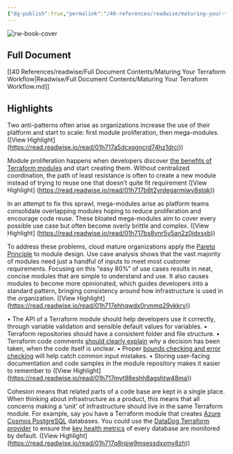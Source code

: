 ```yaml
---
{"dg-publish":true,"permalink":"/40-references/readwise/maturing-your-terraform-workflow/","tags":["rw/articles"]}
---
```


![rw-book-cover](https://www.hashicorp.com/favicon.svg)

## Full Document
[[40 References/readwise/Full Document Contents/Maturing Your Terraform Workflow\|Readwise/Full Document Contents/Maturing Your Terraform Workflow.md]]

## Highlights
Two anti-patterns often arise as organizations increase the use of their platform and start to scale: first module proliferation, then mega-modules. ([View Highlight] (https://read.readwise.io/read/01h717a5dcxqgncrd74hz1drcj))


Module proliferation happens when developers discover [the benefits of Terraform modules](https://developer.hashicorp.com/terraform/tutorials/modules/module#what-are-modules-for) and start creating them. Without centralized coordination, the path of least resistance is often to create a new module instead of trying to reuse one that doesn’t quite fit requirement ([View Highlight] (https://read.readwise.io/read/01h717b6t2yrdegarmjwv8stqk))


In an attempt to fix this sprawl, mega-modules arise as platform teams consolidate overlapping modules hoping to reduce proliferation and encourage code reuse. These bloated mega-modules aim to cover every possible use case but often become overly brittle and complex. ([View Highlight] (https://read.readwise.io/read/01h717bs8vnr5v5an2z0jdxsxb))


To address these problems, cloud mature organizations apply the [Pareto Principle](https://en.wikipedia.org/wiki/Pareto_principle) to module design. Use case analysis shows that the vast majority of modules need just a handful of inputs to meet most customer requirements. Focusing on this “easy 80%” of use cases results in neat, concise modules that are simple to understand and use. It also causes modules to become more opinionated, which guides developers into a standard pattern, bringing consistency around how infrastructure is used in the organization. ([View Highlight] (https://read.readwise.io/read/01h717ehhqwdx0rvnmq29vkkry))


• The API of a Terraform module should help developers use it correctly, through variable validation and sensible default values for variables.
• Terraform repositories should have a consistent folder and file structure.
• Terraform code comments [should clearly explain](https://blog.codinghorror.com/code-tells-you-how-comments-tell-you-why/) *why* a decision has been taken, when the code itself is unclear.
• Proper [bounds checking and error checking](https://developer.hashicorp.com/terraform/language/expressions/custom-conditions) will help catch common input mistakes.
• Storing user-facing documentation and code samples in the module repository makes it easier to remember to ([View Highlight] (https://read.readwise.io/read/01h717myt98eshh8agshtw48ma))


Cohesion means that related parts of a code base are kept in a single place. When thinking about infrastructure as a product, this means that all concerns making a ‘unit’ of infrastructure should live in the same Terraform module. For example, say you have a Terraform module that creates [Azure Cosmos PostgreSQL](https://learn.microsoft.com/en-us/azure/cosmos-db/postgresql/introduction) databases. You could use the [DataDog Terraform provider](https://registry.terraform.io/providers/DataDog/datadog/latest) to ensure the [key health metrics](https://www.datadoghq.com/blog/azure-cosmos-db-postgresql/) of every database are monitored by default. ([View Highlight] (https://read.readwise.io/read/01h717q8rqjw9msessdxxmy8zh))


